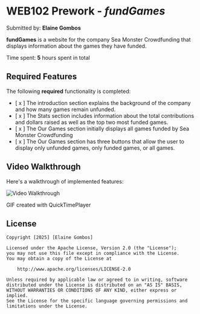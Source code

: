 # WEB102 Prework - *fundGames*

Submitted by: **Elaine Gombos**

**fundGames** is a website for the company Sea Monster Crowdfunding that displays information about the games they have funded.

Time spent: **5** hours spent in total

## Required Features

The following **required** functionality is completed:

* [ x ] The introduction section explains the background of the company and how many games remain unfunded.
* [ x ] The Stats section includes information about the total contributions and dollars raised as well as the top two most funded games.
* [ x ] The Our Games section initially displays all games funded by Sea Monster Crowdfunding
* [ x ] The Our Games section has three buttons that allow the user to display only unfunded games, only funded games, or all games.

<!-- The following **optional** features are implemented:

* [ ] List anything else that you can get done to improve the app functionality! -->

## Video Walkthrough

Here's a walkthrough of implemented features:

<img src='https://imgur.com/a/codepath-webdev102-prework-EtP9dq2' title='Video Walkthrough' width='' alt='Video Walkthrough' />

<!-- Replace this with whatever GIF tool you used! -->
GIF created with QuickTimePlayer 
<!-- Recommended tools:
[Kap](https://getkap.co/) for macOS
[ScreenToGif](https://www.screentogif.com/) for Windows
[peek](https://github.com/phw/peek) for Linux. -->

<!-- ## Notes

Describe any challenges encountered while building the app. -->

## License

    Copyright [2025] [Elaine Gombos]

    Licensed under the Apache License, Version 2.0 (the "License");
    you may not use this file except in compliance with the License.
    You may obtain a copy of the License at

        http://www.apache.org/licenses/LICENSE-2.0

    Unless required by applicable law or agreed to in writing, software
    distributed under the License is distributed on an "AS IS" BASIS,
    WITHOUT WARRANTIES OR CONDITIONS OF ANY KIND, either express or implied.
    See the License for the specific language governing permissions and
    limitations under the License.
